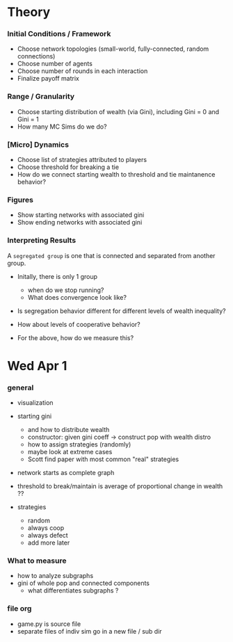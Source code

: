 # Theory

### Initial Conditions / Framework

- Choose network topologies (small-world, fully-connected, random connections)
- Choose number of agents
- Choose number of rounds in each interaction
- Finalize payoff matrix

### Range / Granularity

- Choose starting distribution of wealth (via Gini), including Gini = 0 and Gini = 1
- How many MC Sims do we do?

### [Micro] Dynamics

- Choose list of strategies attributed to players
- Choose threshold for breaking a tie
- How do we connect starting wealth to threshold and tie maintanence behavior?

### Figures

- Show starting networks with associated gini
- Show ending networks with associated gini

### Interpreting Results

A `segregated group` is one that is connected and separated from another group.

- Initally, there is only 1 group 
    + when do we stop running? 
    + What does convergence look like?
    
- Is segregation behavior different for different levels of wealth inequality?
- How about levels of cooperative behavior?
- For the above, how do we measure this? 

# Wed Apr 1

### general

- visualization
- starting gini
    - and how to distribute wealth
    - constructor: given gini coeff -> construct pop with wealth distro
    - how to assign strategies (randomly)
    - maybe look at extreme cases
    - Scott find paper with most common "real" strategies

- network starts as complete graph
- threshold to break/maintain is average of proportional change in wealth ??
- strategies
    - random
    - always coop
    - always defect
    - add more later 
    
### What to measure

- how to analyze subgraphs
- gini of whole pop and connected components
    - what differentiates subgraphs ?

### file org

- game.py is source file
- separate files of indiv sim go in a new file / sub dir

